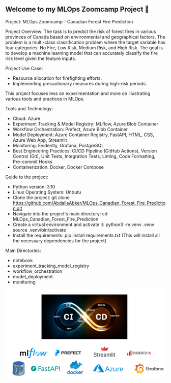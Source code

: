 ## Welcome to my MLOps Zoomcamp Project :wave:

Project: MLOps Zoomcamp - Canadian Forest Fire Prediction

Project Overview:
The task is to predict the risk of forest fires in various provinces of Canada based on environmental and geographical factors. The problem is a multi-class classification problem where the target variable has four categories: No Fire, Low Risk, Medium Risk, and High Risk. The goal is to develop a machine learning model that can accurately classify the fire risk level given the feature inputs.

Project Use Case:
- Resource allocation for firefighting efforts.
- Implementing precautionary measures during high-risk periods.

This project focuses less on experimentation and more on illustrating various tools and practices in MLOps.


Tools and Technology:

- Cloud: Azure
- Experiment Tracking & Model Registry: MLflow, Azure Blob Container
- Workflow Orchestration: Prefect, Azure Blob Container
- Model Deployment: Azure Container Registry, FastAPI, HTML, CSS, Azure Web App, Streamlit
- Monitoring: Evidently, Grafana, PostgreSQL
- Best Engineering Practices: CI/CD Pipeline (GitHub Actions), Version Control (Git), Unit Tests, Integration Tests, Linting, Code Formatting, Pre-commit Hooks
- Containerization: Docker, Docker Compose

Guide to the project:
- Python version: 3.10
- Linux Operating System: Unbutu 
- Clone the project:
    git clone https://github.com/AbdallaAbker/MLOps_Canadian_Forest_Fire_Prediction.git
- Navigate into the project's main directory:
    cd MLOps_Canadian_Forest_Fire_Prediction
- Create a virtual environment and activate it:
    python3 -m venv .venv
    source .venv/bin/activate
- Install the requirements:
    pip install requirements.txt
    (This will install all the necessary dependencies for the project)

Main Directories:
- notebook
- experiment_tracking_model_registry
- workflow_orchestration
- model_deployment
- monitoring

![alt text](<artifacts/images/layout.png>)
